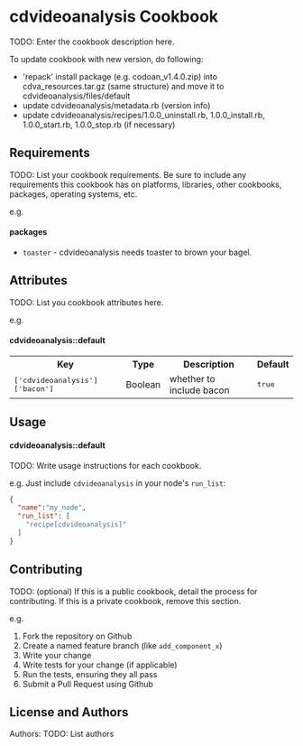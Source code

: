 cdvideoanalysis Cookbook
========================
TODO: Enter the cookbook description here.

To update cookbook with new version, do following:
- 'repack' install package (e.g. codoan_v1.4.0.zip) into cdva_resources.tar.gz (same structure) and move it to cdvideoanalysis/files/default
- update cdvideoanalysis/metadata.rb (version info)
- update cdvideoanalysis/recipes/1.0.0_uninstall.rb, 1.0.0_install.rb, 1.0.0_start.rb, 1.0.0_stop.rb (if necessary)

Requirements
------------
TODO: List your cookbook requirements. Be sure to include any requirements this cookbook has on platforms, libraries, other cookbooks, packages, operating systems, etc.

e.g.
#### packages
- `toaster` - cdvideoanalysis needs toaster to brown your bagel.

Attributes
----------
TODO: List you cookbook attributes here.

e.g.
#### cdvideoanalysis::default
<table>
  <tr>
    <th>Key</th>
    <th>Type</th>
    <th>Description</th>
    <th>Default</th>
  </tr>
  <tr>
    <td><tt>['cdvideoanalysis']['bacon']</tt></td>
    <td>Boolean</td>
    <td>whether to include bacon</td>
    <td><tt>true</tt></td>
  </tr>
</table>

Usage
-----
#### cdvideoanalysis::default
TODO: Write usage instructions for each cookbook.

e.g.
Just include `cdvideoanalysis` in your node's `run_list`:

```json
{
  "name":"my_node",
  "run_list": [
    "recipe[cdvideoanalysis]"
  ]
}
```

Contributing
------------
TODO: (optional) If this is a public cookbook, detail the process for contributing. If this is a private cookbook, remove this section.

e.g.
1. Fork the repository on Github
2. Create a named feature branch (like `add_component_x`)
3. Write your change
4. Write tests for your change (if applicable)
5. Run the tests, ensuring they all pass
6. Submit a Pull Request using Github

License and Authors
-------------------
Authors: TODO: List authors
